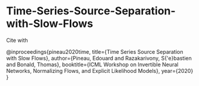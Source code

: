 # Time-Series-Source-Separation-with-Slow-Flows


Cite with

@inproceedings{pineau2020time,
  title={Time Series Source Separation with Slow Flows},
  author={Pineau, Edouard and Razakarivony, S{\'e}bastien and Bonald, Thomas},
  booktitle={ICML Workshop on Invertible Neural Networks, Normalizing Flows, and Explicit Likelihood Models},
  year={2020}
}
